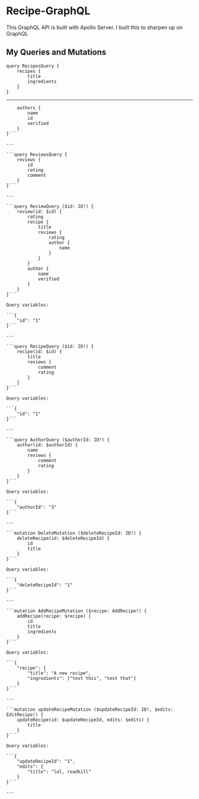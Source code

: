 # Recipe-GraphQL
This GraphQL API is built with Apollo Server. I built this to sharpen up on GraphQL

## My Queries and Mutations
```
query RecipesQuery {
	recipes {
		title
		ingredients
	}
}
```

---

```query AuthorsQuery {
	authors {
		name
		id
		verified
	}
}```

---

```query ReviewsQuery {
	reviews {
		id
		rating
		comment
	}
}```

---

```query ReviewQuery ($id: ID!) {
	review(id: $id) {
		rating
		recipe {
			title
			reviews {
				rating
				author {
					name
				}
			}
		}
		author {
			name
			verified
		}
	}
}```

Query variables:

```{
	"id": "1"
}```

---

```query RecipeQuery ($id: ID!) {
	recipe(id: $id) {
		title
		reviews {
			comment
			rating
		}
	}
}```

Query variables:

```{
	"id": "1"
}```

---

```query AuthorQuery ($authorId: ID!) {
	author(id: $authorId) {
		name
		reviews {
			comment
			rating
		}
	}
}```

Query variables:

```{
	"authorId": "3"
}```

---

```mutation DeleteMutation ($deleteRecipeId: ID!) {
	deleteRecipe(id: $deleteRecipeId) {
		id
		title
	}
}```

Query variables:

```{
	"deleteRecipeId": "1"
}```

---

```mutation AddRecipeMutation ($recipe: AddRecipe!) {
	addRecipe(recipe: $recipe) {
		id
		title
		ingredients
	}
}```

Query variables:

```{
	"recipe": {
		"title": "A new recipe",
		"ingredients": ["test this", "test that"]
	}
}```

---

```mutation updateRecipeMutation ($updateRecipeId: ID!, $edits: EditRecipe!) {
	updateRecipe(id: $updateRecipeId, edits: $edits) {
		title
	}
}```

Query variables:

```{  
    "updateRecipeId": "1",
    "edits": {
        "title": "lol, roadkill"
    }
}```

---
